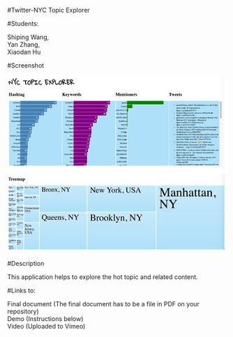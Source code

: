 #Twitter-NYC Topic Explorer

#Students:<br />

Shiping Wang, <br />
Yan Zhang, <br />
Xiaodan Hu<br />

#Screenshot

![alt tag](https://github.com/NYU-CS6313-SPRING2016/Group-4-INET-Twitter-NYC/blob/master/FlaskProj/Screenshot/Screenshot.png)

#Description

This application helps to explore the hot topic and related content.

#Links to:

Final document (The final document has to be a file in PDF on your repository)<br />
Demo (Instructions below)<br />
Video (Uploaded to Vimeo)<br />

